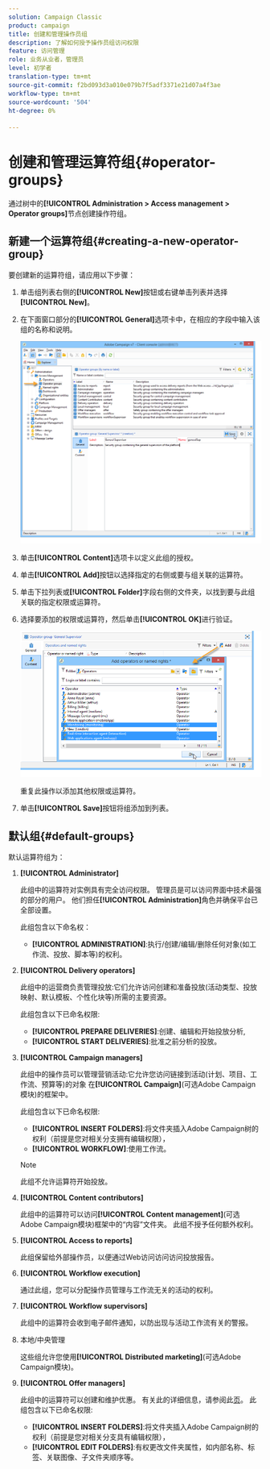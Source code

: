 ```yaml
---
solution: Campaign Classic
product: campaign
title: 创建和管理操作员组
description: 了解如何授予操作员组访问权限
feature: 访问管理
role: 业务从业者，管理员
level: 初学者
translation-type: tm+mt
source-git-commit: f2bd093d3a010e079b7f5adf3371e21d07a4f3ae
workflow-type: tm+mt
source-wordcount: '504'
ht-degree: 0%

---
```



# 创建和管理运算符组{#operator-groups}

通过树中的&#x200B;**[!UICONTROL Administration > Access management > Operator groups]**&#x200B;节点创建操作符组。

## 新建一个运算符组{#creating-a-new-operator-group}

要创建新的运算符组，请应用以下步骤：

1. 单击组列表右侧的&#x200B;**[!UICONTROL New]**&#x200B;按钮或右键单击列表并选择&#x200B;**[!UICONTROL New]**。
1. 在下面窗口部分的&#x200B;**[!UICONTROL General]**&#x200B;选项卡中，在相应的字段中输入该组的名称和说明。

   ![](assets/s_ncs_user_create_operator_gp.png)

1. 单击&#x200B;**[!UICONTROL Content]**&#x200B;选项卡以定义此组的授权。
1. 单击&#x200B;**[!UICONTROL Add]**&#x200B;按钮以选择指定的右侧或要与组关联的运算符。
1. 单击下拉列表或&#x200B;**[!UICONTROL Folder]**&#x200B;字段右侧的文件夹，以找到要与此组关联的指定权限或运算符。
1. 选择要添加的权限或运算符，然后单击&#x200B;**[!UICONTROL OK]**&#x200B;进行验证。

   ![](assets/s_ncs_user_create_operator_gp03.png)

   重复此操作以添加其他权限或运算符。

1. 单击&#x200B;**[!UICONTROL Save]**&#x200B;按钮将组添加到列表。

## 默认组{#default-groups}

默认运算符组为：

1. **[!UICONTROL Administrator]**

   此组中的运算符对实例具有完全访问权限。 管理员是可以访问界面中技术最强的部分的用户。 他们担任&#x200B;**[!UICONTROL Administration]**&#x200B;角色并确保平台已全部设置。

   此组包含以下命名权：

   * **[!UICONTROL ADMINISTRATION]**:执行/创建/编辑/删除任何对象(如工作流、投放、脚本等)的权利。

1. **[!UICONTROL Delivery operators]**

   此组中的运营商负责管理投放:它们允许访问创建和准备投放(活动类型、投放映射、默认模板、个性化块等)所需的主要资源。

   此组包含以下已命名权限:

   * **[!UICONTROL PREPARE DELIVERIES]**:创建、编辑和开始投放分析,
   * **[!UICONTROL START DELIVERIES]**:批准之前分析的投放。

1. **[!UICONTROL Campaign managers]**

   此组中的操作员可以管理营销活动:它允许您访问链接到活动(计划、项目、工作流、预算等)的对象 在&#x200B;**[!UICONTROL Campaign]**(可选Adobe Campaign模块)的框架中。

   此组包含以下已命名权限:

   * **[!UICONTROL INSERT FOLDERS]**:将文件夹插入Adobe Campaign树的权利（前提是您对相关分支拥有编辑权限），
   * **[!UICONTROL WORKFLOW]**:使用工作流。
   >[!NOTE]
   >
   >此组不允许运算符开始投放。

1. **[!UICONTROL Content contributors]**

   此组中的运算符可以访问&#x200B;**[!UICONTROL Content management]**(可选Adobe Campaign模块)框架中的“内容”文件夹。 此组不授予任何额外权利。

1. **[!UICONTROL Access to reports]**

   此组保留给外部操作员，以便通过Web访问访问访问投放报告。

1. **[!UICONTROL Workflow execution]**

   通过此组，您可以分配操作员管理与工作流无关的活动的权利。

1. **[!UICONTROL Workflow supervisors]**

   此组中的运算符会收到电子邮件通知，以防出现与活动工作流有关的警报。

1. 本地/中央管理

   这些组允许您使用&#x200B;**[!UICONTROL Distributed marketing]**(可选Adobe Campaign模块)。

1. **[!UICONTROL Offer managers]**

   此组中的运算符可以创建和维护优惠。 有关此的详细信息，请参阅此[页](../../interaction/using/operator-profiles.md)。
此组包含以下已命名权限:

   * **[!UICONTROL INSERT FOLDERS]**:将文件夹插入Adobe Campaign树的权利（前提是您对相关分支具有编辑权限），
   * **[!UICONTROL EDIT FOLDERS]**:有权更改文件夹属性，如内部名称、标签、关联图像、子文件夹顺序等。
